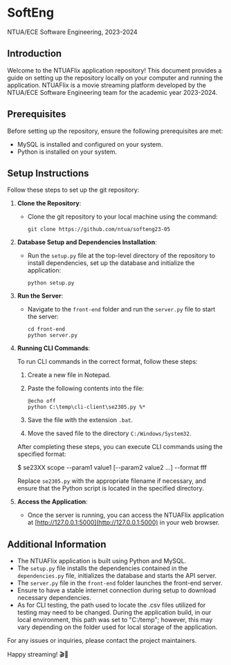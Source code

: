 # SoftEng

NTUA/ECE Software Engineering, 2023-2024

## Introduction

Welcome to the NTUAFlix application repository! This document provides a guide on setting up the repository locally on your computer and running the application. NTUAFlix is a movie streaming platform developed by the NTUA/ECE Software Engineering team for the academic year 2023-2024.

## Prerequisites

Before setting up the repository, ensure the following prerequisites are met:
- MySQL is installed and configured on your system.
- Python is installed on your system.

## Setup Instructions

Follow these steps to set up the git repository:

1. **Clone the Repository**: 
   - Clone the git repository to your local machine using the command:
     ```
     git clone https://github.com/ntua/softeng23-05
     ```
     
2. **Database Setup and Dependencies Installation**:
   - Run the `setup.py` file at the top-level directory of the repository to install dependencies, set up the database and initialize the application:
     ```
     python setup.py
     ```

3. **Run the Server**:
   - Navigate to the `front-end` folder and run the `server.py` file to start the server:
     ```
     cd front-end
     python server.py
     ```

4. **Running CLI Commands**:

   To run CLI commands in the correct format, follow these steps:
   
   1. Create a new file in Notepad.
   2. Paste the following contents into the file:
   
       ```batch
       @echo off
       python C:\temp\cli-client\se2305.py %*
       ```
   
   3. Save the file with the extension `.bat`.
   4. Move the saved file to the directory `C:/Windows/System32`.
   
   After completing these steps, you can execute CLI commands using the specified format: 

    $ se23XX scope --param1 value1 [--param2 value2 ...] --format fff

   Replace `se2305.py` with the appropriate filename if necessary, and ensure that the Python script is located in the specified directory.



4. **Access the Application**:
   - Once the server is running, you can access the NTUAFlix application at [http://127.0.0.1:5000](http://127.0.0.1:5000) in your web browser.

## Additional Information

- The NTUAFlix application is built using Python and MySQL.
- The `setup.py` file installs the dependencies contained in the `dependencies.py` file, initializes the database and starts the API server.
- The `server.py` file in the `front-end` folder launches the front-end server.
- Ensure to have a stable internet connection during setup to download necessary dependencies.
- As for CLI testing, the path used to locate the .csv files utilized for testing may need to be changed. During the application build, in our local environment, this path was set to "C:/temp"; however, this may vary depending on the folder used for local storage of the application.
  
For any issues or inquiries, please contact the project maintainers. 

Happy streaming! 🎬🍿

